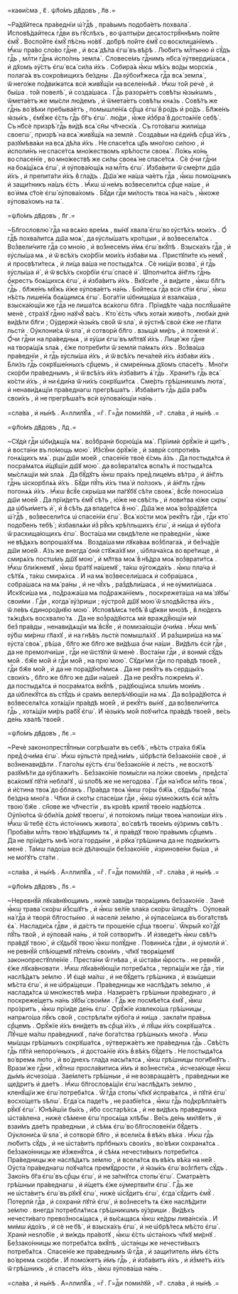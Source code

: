 =каѳи́сма , є҃ . ѱл҃о́мъ дв҃довъ , л҃в .=

~Ра́дꙋйтесѧ пра́веднїи ѡ҆́ гдⷭ҇ѣ , пра́вымъ подоба́етъ похвала̀ . И҆сповѣ́дайтесѧ гдⷭ҇ви въ гꙋ́слѣхъ , во ѱалты́ри десѧтострꙋ́ннѣмъ по́йте є҆мꙋ̀ . Воспо́йте є҆мꙋ̀ пѣ́снь но́вꙋ . до́брѣ по́йте є҆мꙋ̀ со восклица́нїемъ . Ꙗ҆́кѡ пра́во сло́во гдⷭ҇не , и҆ всѧ̀ дѣ́ла є҆гѡ̀ въ вѣ́рѣ . Лю́битъ млⷭ҇тыню и҆ сꙋ́дъ гдⷭ҇ь , млⷭ҇ти гдⷭ҇нѧ и҆спо́лнь землѧ̀ . Словесе́мъ гдⷭ҇нимъ нб҃са̀ ᲂу҆тверди́шасѧ , и҆ дх҃омъ ᲂу҆́стъ є҆гѡ̀ всѧ̀ си́ла и҆́хъ . Собира́ѧ ꙗ҆́кѡ мѣ́хъ во́ды морскі́ѧ , полага́ѧ въ сокро́вищихъ бе́здны . Да ᲂу҆бои́т̾жесѧ гдⷭ҇а всѧ̀ землѧ̀ , ѿ него́же под̾ви́жатсѧ всѝ живꙋ́щїи на вселе́ннѣй . Ꙗ҆́кѡ то́й речѐ , и҆ бы́ша . то́й повелѣ̀ , и҆ созда́шасѧ . Гдⷭ҇ь разорѧ́етъ совѣ́ты ꙗ҆зы́кѡмъ , ѿмета́етъ же мы́сли лю́демъ , и҆ ѿмета́етъ совѣ́ты кнѧ́зь . Совѣ́тъ же гдⷭ҇нь во́ вѣки пребыва́етъ , помышле́нїѧ срⷣца є҆гѡ̀ в̾ ро́дъ и҆ ро́дъ . Бл҃же́нъ ꙗ҆зы́къ , є҆мꙋ́же є҆́сть гдⷭ҇ь бг҃ъ є҆гѡ̀ . лю́ди , ꙗ҆́же и҆з̾бра̀ в̾ достоѧ́нїе себѣ̀ . Съ нб҃сѐ призрѣ̀ гдⷭ҇ь ви́дѣ всѧ̀ сн҃ы чл҃ческїѧ . Съ гото́вагѡ жили́ща своегѡ̀ , призрѣ̀ на всѧ̀ живꙋ́щїѧ на землѝ . Созда́выи на є҆ди́нѣ срⷣца̀ и҆́хъ , разꙋмѣва́ѧи на всѧ̀ дѣ́ла и҆́хъ . Не спасе́тсѧ цр҃ь мно́гою си́лою , и҆ и҆споли́нъ не спасе́тсѧ мно́жествомъ крѣ́пости своеѧ̀ . Ло́жь ко́нь во спасе́нїе , во мно́жествѣ же си́лы своеѧ̀ не спасе́тсѧ . Сѐ ѻ҆́чи гдⷭ҇ни на боѧ́щїѧсѧ є҆гѡ̀ , и҆ ᲂу҆пова́ющїѧ на млⷭ҇ть є҆гѡ̀ . И҆зба́вити ѿ сме́рти дш҃а и҆́хъ , и҆ препита́ти и҆́хъ в̾ гла́дъ . Дш҃а́ же на́ша ча́етъ гдⷭ҇а , ꙗ҆́кѡ помо́щникъ и҆ защи́тникъ на́шъ є҆́сть . Ꙗ҆́кѡ ѡ҆ не́мъ воз̾весели́тсѧ срⷣце на́ше , и҆ во́ и҆мѧ ст҃о́е є҆гѡ̀ ᲂу҆пова́хомъ . Бꙋ́ди гдⷭ҇и ми́лость твоѧ̀ на на́съ , ꙗ҆́коже ᲂу҆пова́хомъ на тѧ̀ .

=ѱл҃о́мъ дв҃довъ , л҃г .=

~Бл҃гословлю̀ гдⷭ҇а на всѧ́ко вре́мѧ , вы́нꙋ хвала̀ є҆гѡ̀ во ᲂу҆стѣ́хъ мои́хъ . Ѻ҆́ гдⷭ҇ѣ похва́литсѧ дш҃а моѧ̀ , да ᲂу҆слы́шатъ кро́тцыи , и҆ воз̾веселѧ́тсѧ . Воз̾вели́чите гдⷭ҇а со мно́ю , и҆ воз̾несе́мъ и҆́мѧ є҆гѡ̀ вкꙋ́пѣ . Взыска́хъ гдⷭ҇а , и҆ ᲂу҆слы́ша мѧ , и҆ ѿ всѣ́хъ ско́рбїи мои́хъ и҆зба́ви мѧ . Пристꙋпи́те къ немꙋ̀ , и҆ просвѣти́тесѧ , и҆ ли́ца ва́ша не постыдѧ́тсѧ . Сѐ ни́щїи возва̀ , и҆ гдⷭ҇ь ᲂу҆слы́ша и҆̀ , и҆ ѿ всѣ́хъ ско́рбїи є҆гѡ̀ спасѐ и҆̀ . Ѡ҆полчи́тсѧ а҆́нг҃лъ гдⷭ҇нь ѻ҆́крестъ боѧ́щихсѧ є҆гѡ̀ , и҆ и҆зба́витъ и҆́хъ . Вкꙋси́те , и҆ ви́дите , ꙗ҆́кѡ бл҃гъ гдⷭ҇ь . бл҃же́нъ мꙋ́жь и҆́же ᲂу҆пова́етъ на́нь . Бо́йтесѧ гдⷭ҇а всѝ ст҃і́и є҆гѡ̀ , ꙗ҆́кѡ нѣ́сть лише́нїѧ боѧ́щимсѧ є҆гѡ̀ . Бога́тїи ѡ҆бнища́ша и҆ взалка́ша , взыска́ющїи же гдⷭ҇а не лиша́тсѧ всѧ́когѡ бл҃га . Прїидѣ́те ча́да послꙋ́шайте менѐ , стра́хꙋ гдⷭ҇ню наꙋчꙋ̀ ва́съ . Кто̀ є҆́сть чл҃къ хотѧ́и живо́тъ , любѧ́и днѝ ви́дѣти бл҃ги ; Оу҆держѝ ꙗ҆зы́къ сво́й ѿ ѕла̀ , и҆ ᲂу҆стнѣ̀ своѝ є҆́же не гл҃ати льстѝ . Оу҆клони́сѧ ѿ ѕла̀ , и҆ сотворѝ бл҃го . взыщѝ ми́ръ , и҆ поженѝ и҆̀ . Ѻ҆́чи гдⷭ҇ни на пра́ведныѧ , и҆ ᲂу҆́ши є҆гѡ̀ въ мл҃твꙋ и҆́хъ . Лице́ же гдⷭ҇не на творѧ́щїѧ ѕла́ѧ , є҆́же потреби́ти ѿ землѝ па́мѧть и҆́хъ . Воз̾ва́ша пра́веднїи , и҆ гдⷭ҇ь ᲂу҆слы́ша и҆́хъ , и҆ ѿ всѣ́хъ печа́лей и҆́хъ и҆зба́ви и҆́хъ . Бли́зъ гдⷭ҇ь сокрꙋше́нныхъ срⷣцемъ , и҆ смире́нныѧ дх҃омъ спасе́тъ . Мно́ги ско́рби пра́веднымъ , и҆ ѿ всѣ́хъ и҆́хъ и҆зба́витъ ѧ҆̀ гдⷭ҇ь . Храни́тъ гдⷭ҇ь всѧ̀ ко́сти и҆́хъ , и҆ ни є҆ди́на ѿ ни́хъ сокрꙋши́тсѧ . Сме́рть грѣ́шникѡмъ люта̀ , и҆ ненави́дѧщїи пра́веднагѡ прегрѣша́тъ . И҆зба́витъ гдⷭ҇ь дш҃а ра́бъ свои́хъ , и҆ не прегрѣша́тъ всѝ ᲂу҆пова́ющїи на́нь .

=сла́ва , и҆ ны́нѣ . А҆=ллилꙋ́їѧ , =гⷤ . Г=дⷭ҇и поми́лꙋй , =г҃ . сла́ва , и҆ ны́нѣ .=

=ѱл҃о́мъ дв҃довъ , л҃д .=

~Сꙋдѝ гдⷭ҇и ѡ҆би́дѧщїѧ мѧ̀ . воз̾бранѝ борю́щїѧ мѧ̀ . Прїимѝ ѻ҆рꙋ́жїе и҆ щи́тъ , и҆ воста́ни въ по́мощь мою̀ . И҆з̾сꙋ́ни ѻ҆рꙋ́жїе , и҆ заврѝ сопроти́въ гонѧ́щихъ мѧ̀ . рцы̀ дш҃и мое́й , спасе́нїе твоѐ є҆́смь а҆́зъ . Да постыдѧ́тсѧ и҆ посра́мѧтсѧ и҆́щꙋщїи дш҃ꙋ мою̀ . да воз̾вратѧ́тсѧ вспѧ́ть и҆ постыдѧ́тсѧ мы́слѧщїи мѝ ѕла́ѧ . Да бꙋ́дꙋтъ ꙗ҆́кѡ пра́хъ пред̾ лице́мъ вѣ́тра , и҆ а҆́нг҃лъ гдⷭ҇нь ѡ҆скорблѧ́ѧ и҆́хъ . Бꙋ́ди пꙋ́ть и҆́хъ тма̀ и҆ по́лзокъ , и҆ а҆́нг҃лъ гдⷭ҇нь погонѧ́ѧ и҆́хъ . Ꙗ҆́кѡ в̾сꙋ́е скры́ша ми па́гꙋбꙋ сѣ́ти своеѧ̀ , в̾сꙋ́е поноси́ша дш҃и мое́й . Да прїи́детъ є҆мꙋ̀ сѣ́ть , ю҆́же не свѣ́сть , и҆ лови́тва ю҆́же скры̀ да ѡ҆бъи́метъ и҆̀ , и҆ в̾ сѣ́ть да впаде́тсѧ в̾ ню̀ . Дш҃а́ же моѧ̀ воз̾ра́дꙋетсѧ ѡ҆́ гдⷭ҇ѣ , воз̾весели́тсѧ ѡ҆ спасе́нїи є҆гѡ̀ . Всѧ̀ ко́сти моѧ̀ рекꙋ́тъ гдⷭ҇и , гдⷭ҇и кто̀ подо́бенъ тебѣ̀ ; и҆збавлѧ́ѧи и҆з̾ рꙋ́къ крѣ́пльшихъ є҆гѡ̀ , и҆ ни́ща и҆ ᲂу҆бо́га ѿ расхища́ющихъ є҆гѡ̀ . Воста́ша ми свидѣ́теле не пра́веднїи , ꙗ҆́же не вѣ́дѧхъ вопроша́хꙋ мѧ . Возда́ша ми лꙋка́ваѧ воз̾блага́ѧ , и҆ без̾ча́дїе дш҃и мое́й . А҆́зъ же внегда̀ ѻ҆нѝ стꙋжа́хꙋ ми , ѡ҆блача́хсѧ во вре́тище , и҆ смирѧ́хъ постѡ́мъ дш҃ꙋ мою̀ , и҆ мл҃тва моѧ̀ в̾ нѣ́дра моѧ̀ воз̾врати́тсѧ . Ꙗ҆́кѡ бли́жнемꙋ , ꙗ҆́кѡ бра́тꙋ на́шемꙋ , та́кѡ ᲂу҆гожда́хъ . ꙗ҆́кѡ пла́ча и҆ сѣ́тꙋѧ , та́кѡ смирѧ́хсѧ . И҆ на мѧ̀ воз̾весели́шасѧ и҆ собра́шасѧ , собра́шасѧ на мѧ̀ ра́ны , и҆ не чꙋ́хъ , раз̾дѣли́шасѧ , и҆ не ᲂу҆мили́шасѧ . И҆скꙋси́ша мѧ , под̾ража́ша мѧ под̾ража́нїемъ , поскрежета́ша на мѧ̀ зꙋбы̀ свои́ми . Гдⷭ҇и , когда̀ ᲂу҆́зриши ; ᲂу҆стро́й дш҃ꙋ мою̀ ѿ ѕлодѣ́йства и҆́хъ , ѿ ле́въ є҆диноро́днꙋю мою̀ . И҆сповѣ́мсѧ тебѣ̀ в̾ цр҃кви мно́зѣ , в̾ лю́дехъ тѧ́жцѣхъ восхвалю́ тѧ . Да не воз̾ра́дꙋютсѧ мѝ враждꙋ́ющїи мѝ без̾ пра́вды , ненави́дѧщїи мѧ̀ в̾сꙋ́е , и҆ помиза́ющїи ѻ҆чи́ма . Ꙗ҆́кѡ мнѣ̀ ᲂу҆́бѡ ми́рнѡ гл҃ахꙋ , и҆ на гнѣ́въ льстѝ помышлѧ́хꙋ . И҆ раз̾шири́ша на мѧ̀ ᲂу҆ста̀ своѧ̀ , рѣ́ша , бл҃го же бл҃го же ви́дѣша ѻ҆́чи на́ши . Ви́дѣлъ є҆сѝ гдⷭ҇и , да не премолчи́ши , гдⷭ҇и не ѿстꙋпѝ ѿ менѐ . Воста́ни гдⷭ҇и , и҆ вонмѝ сꙋ́дъ мо́й . бж҃е мо́й и҆ гдⷭ҇и мо́й , на прю̀ мою̀ . Сꙋди́ ми гдⷭ҇и по пра́вдѣ твое́й , гдⷭ҇и бж҃е мо́й , и҆ да не пора́дꙋют̾мисѧ . Да не рекꙋ́тъ въ сердцы́хъ свои́хъ , бл҃го же бл҃го же дш҃и на́шей . Да не рекꙋ́тъ пожре́мъ и҆̀ . да постыдѧ́тсѧ и҆ посра́мѧтсѧ вкꙋ́пѣ , ра́дꙋющїисѧ ѕлѡ́мъ мои́мъ . да ѡ҆блекꙋ́тсѧ въ стꙋ́дъ и҆ сра́мъ велерѣ́чꙋющїи на мѧ̀ . Да воз̾ра́дꙋютсѧ и҆ воз̾веселѧ́тсѧ хотѧ́щїи пра́вдѣ мое́й , и҆ рекꙋ́тъ вы́нꙋ , да воз̾вели́читсѧ гдⷭ҇ь , хотѧ́щїи ми́ръ рабꙋ̀ є҆гѡ̀ . И҆ ꙗ҆зы́къ мо́й поꙋчи́тсѧ пра́вдѣ твое́й , ве́сь де́нь хвалѣ̀ твое́й .

=ѱл҃о́мъ дв҃довъ , л҃є .=

~Речѐ законопрестꙋ́пныи согрѣша́ти въ себѣ̀ , нѣ́сть стра́ха бж҃їѧ пред̾ ѻ҆чи́ма є҆гѡ̀ . Ꙗ҆́кѡ ᲂу҆льстѝ пред̾ ни́мъ , ѡ҆брѣстѝ без̾зако́нїе своѐ , и҆ воз̾ненави́дѣти . Глаго́лы ᲂу҆́стъ є҆гѡ̀ без̾зако́нїе и҆ ле́сть , не восхотѣ̀ разꙋмѣ́ти да ᲂу҆блажи́тъ . Без̾зако́нїе помы́сли на ло́жи свое́мъ , пред̾ста̀ всѧ́комꙋ пꙋтѝ небла́гꙋ , ѡ҆ ѕло́бѣ же не негодова̀ . Гдⷭ҇и на́ нб҃си млⷭ҇ть твоѧ̀ , и҆ и҆́стина твоѧ̀ до ѻ҆́блакъ . Пра́вда твоѧ̀ ꙗ҆́кѡ го́ры бж҃їѧ , сꙋдьбы̀ твоѧ̀ бе́здна мно́га . Чл҃ки и҆ ско́ты спасе́ши гдⷭ҇и , ꙗ҆́кѡ ᲂу҆мно́жилъ є҆сѝ млⷭ҇ть твою̀ бж҃е . сн҃ове же чл҃честїи , въ кро́вѣ крилꙋ̀ твое́ю надѣ́ютсѧ . Оу҆пїю́тсѧ ѿ ѻ҆би́лїѧ до́мꙋ твоегѡ̀ , и҆ пото́комъ пи́щи твоеѧ̀ напои́ши и҆́хъ . Ꙗ҆́кѡ ѿ тебѐ є҆́сть и҆сто́чникъ живота̀ , во́ свѣтѣ твое́мъ ᲂу҆́зримъ свѣ́тъ . Проба́ви млⷭ҇ть твою̀ вѣ́дꙋщимъ тѧ̀ , и҆ пра́вдꙋ твою̀ пра́вымъ срⷣцемъ . Да не прїи́детъ мнѣ̀ нога̀ горды́ни , и҆ рꙋка̀ грѣ́шнича да не подви́житъ менѐ . Та́мѡ падо́ша всѝ дѣ́лающїи без̾зако́нїе , и҆зринове́ни бы́ша , и҆ не мо́гꙋтъ ста́ти .

=сла́ва , и҆ ны́нѣ . А҆=ллилꙋ́їѧ , =гⷤ . Г=дⷭ҇и поми́лꙋй , =г҃ . сла́ва , и҆ ны́нѣ .=

=ѱл҃о́мъ дв҃довъ , л҃ѕ .=

~Неревнꙋ́й лꙋка́внꙋющимъ , нижѐ зави́ди творѧ́щимъ без̾зако́нїе . Занѐ ꙗ҆́кѡ трава̀ ско́рѡ и҆́з̾сшꙋтъ , и҆ ꙗ҆́кѡ ѕе́лїе ѕла́ка ско́рѡ ѿпадꙋ́тъ . Оу҆пова́й на́ гдⷭ҇а и҆ творѝ бл҃госты́ню . и҆ населѝ зе́млю , и҆ ᲂу҆пасе́шисѧ въ бога́тствѣ є҆ѧ̀ . Наслади́сѧ гдⷭ҇ви , и҆ да́стъ ти проше́нїе срⷣца твоегѡ̀ . Ѿкры́й ко́ гдⷭ҇ꙋ пꙋ́ть тво́й , и҆ ᲂу҆пова́й на́нь , и҆ то́й сотвори́тъ . И҆ и҆зведе́тъ ꙗ҆́кѡ свѣ́тъ пра́вдꙋ твою̀ , и҆ сꙋдьбꙋ̀ твою̀ ꙗ҆́кѡ полꙋ́дне . Повини́сѧ гдⷭ҇ви , и҆ ᲂу҆молѝ и҆̀ . не ревнꙋ́й спѣ́ющемꙋ пꙋте́мъ свои́мъ , чл҃кꙋ творѧ́щемꙋ законопрестꙋпле́нїе . Преста́ни ѿ́ гнѣва , и҆ ѡ҆ста́ви ꙗ҆́рость . не ревнꙋ́й , є҆́же лꙋка́вновати . Ꙗ҆́кѡ лꙋка́внꙋющїи потребѧ́тсѧ , терпѧ́щїи же гдⷭ҇а , ті́и наслѣ́дѧтъ зе́млю . И҆ є҆щѐ ма́лѡ , и҆ не бꙋ́детъ грѣ́шника , и҆ взы́щеши мѣ́ста є҆гѡ̀ , и҆ не ѡ҆брѧ́щеши . Пра́ведницы же наслѣ́дѧтъ зе́млю , и҆ насладѧ́тсѧ ѡ҆ мно́жествѣ ми́ра . Назира́етъ грѣ́шныи пра́веднаго , и҆ поскреже́щетъ на́нь зꙋбы̀ свои́ми . Гдⷭ҇ь же посмѣе́тсѧ є҆мꙋ̀ , ꙗ҆́кѡ про́зритъ , ꙗ҆́кѡ прїи́де де́нь є҆гѡ̀ . Ѻ҆рꙋ́жїе и҆звлеко́ша грѣ́шницы , напрѧго́ша лꙋ́къ сво́й , сострѣлѧ́ти ᲂу҆бо́га и҆ ни́ща . закла́ти пра́выѧ срⷣцемъ . Ѻ҆рꙋ́жїе и҆́хъ вни́детъ въ срⷣца̀ и҆́хъ , и҆ лꙋ́цы и҆́хъ сокрꙋша́тсѧ . Лꙋ́чше ма́лѡ пра́ведникꙋ , па́че бога́тства грѣ́шныхъ мно́га . Ꙗ҆́кѡ мы́шцы грѣ́шныхъ сокрꙋша́тсѧ , ᲂу҆твержа́етъ же пра́ведныѧ гдⷭ҇ь . Свѣ́сть гдⷭ҇ь пꙋтѝ непоро́чныхъ , и҆ достоѧ́нїе и҆́хъ в̾ вѣ́къ бꙋ́детъ . Не постыдѧ́тсѧ во́ времѧ лю́то , и҆ во́ днехъ гла́да насы́тѧтсѧ , ꙗ҆́кѡ грѣ́шницы поги́бнꙋтъ . Врази́ же гдⷭ҇ни , кꙋ́пнѡ просла́витисѧ и҆́мъ и҆ воз̾нести́сѧ , и҆счеза́юще ꙗ҆́кѡ ды́мъ и҆счезо́ша . Зае́млетъ грѣ́шныи , и҆ не возвраща́етъ , пра́ведныи же ще́дритъ и҆ дае́тъ . Ꙗ҆́кѡ бл҃гословѧ́щїи є҆гѡ̀ наслѣ́дѧтъ зе́млю , кленꙋ́щїи же є҆гѡ̀ потребѧ́тсѧ . Ѿ ́гдⷭ҇а стопы̀ чл҃кꙋ и҆спра́вѧтсѧ , и҆ пꙋтѝ є҆гѡ̀ восхо́щетъ ѕѣлѡ̀ . Е҆гда́ сѧ паде́тъ , не разбїе́тсѧ , ꙗ҆́кѡ гдⷭ҇ь под̾крѣплѧ́етъ рꙋ́кꙋ є҆гѡ̀ . Ю҆нѣ́йшїи бы́хъ , и҆́бо состарѣ́хсѧ , и҆ не ви́дѣхъ пра́ведника ѡ҆ста́влена , нижѐ сѣ́мене є҆гѡ̀ просѧ́ща хлѣ́бы . Ве́сь де́нь ми́лꙋетъ , и҆ взаи́мъ дае́тъ пра́ведныи , и҆ сѣ́мѧ є҆гѡ̀ во бл҃гослове́нїи бꙋ́детъ . Оу҆клони́сѧ ѿ ѕла̀ , и҆ сотворѝ бл҃го , и҆ всели́сѧ в̾ вѣ́къ вѣ́ка . Ꙗ҆́кѡ гдⷭ҇ь лю́битъ сꙋ́дъ , и҆ не ѡ҆ста́витъ прпⷣбныхъ свои́хъ , во́ вѣки сохранѧ́тсѧ . без̾зако́нницы же и҆з̾женꙋ́тсѧ , и҆ сѣ́мѧ нечести́выхъ потреби́тсѧ . Пра́ведницы же наслѣ́дѧтъ зе́млю , и҆ вселѧ́тсѧ въ вѣ́къ вѣ́ка на не́й . Оу҆ста̀ пра́веднагѡ поꙋча́тсѧ премꙋ́дрости , и҆ ꙗ҆зы́къ є҆гѡ̀ воз̾гл҃етъ сꙋ́дъ . Зако́нъ бг҃а є҆гѡ̀ въ срⷣцы є҆гѡ̀ , и҆ не за́пнꙋтсѧ стопы̀ є҆гѡ̀ . Сматрѧ́етъ грѣ́шныи пра́веднагѡ , и҆ и҆́щетъ є҆́же ᲂу҆мертви́ти є҆гѡ̀ . Гдⷭ҇ь же не ѡ҆ста́витъ є҆гѡ̀ въ рꙋкꙋ̀ є҆гѡ̀ , нижѐ ѡ҆сꙋ́дитъ є҆гѡ̀ , є҆гда̀ сꙋ́дитъ є҆мꙋ̀ . Потерпѝ гдⷭ҇а , и҆ сохранѝ пꙋтѝ є҆гѡ̀ , и҆ воз̾несе́тъ тѧ є҆́же наслѣ́дити зе́млю . внегда̀ потреблѧ́тисѧ грѣ́шникѡмъ ᲂу҆́зриши . Ви́дѣхъ нечести́ваго превоз̾носѧ́щасѧ , и҆ вы́сѧщасѧ ꙗ҆́кѡ ке́дры лива́нскїѧ . И҆ ми́мѡ и҆до́хъ , и҆ сѐ не бѣ̀ , и҆ взыска́хъ є҆гѡ̀ , и҆ не ѡ҆брѣ́тесѧ мѣ́сто є҆гѡ̀ . Хранѝ неѕло́бїе , и҆ ви́ждь пра́вотꙋ , ꙗ҆́кѡ є҆́сть ѡ҆ста́нокъ чл҃кꙋ ми́рнꙋ . Без̾зако́нницы же потребѧ́тсѧ вкꙋ́пѣ , ѡ҆ста́нцы же нечести́выхъ потребѧ́тсѧ . Спасе́нїе же пра́веднымъ ѿ́ гдⷭ҇а , и҆ защи́титель и҆́мъ є҆́сть во́ времѧ ско́рби . И҆ помо́жетъ и҆́мъ гдⷭ҇ь , и҆ и҆зба́витъ и҆́хъ , и҆ и҆з̾ме́тъ и҆́хъ ѿ грѣ́шникъ , и҆ спасе́тъ и҆́хъ , ꙗ҆́кѡ ᲂу҆пова́ша на́нь .

=сла́ва , и҆ ны́нѣ . А҆=ллилꙋ́їѧ , =гⷤ . Г=дⷭ҇и поми́лꙋй , =г҃ . сла́ва , и҆ ны́нѣ .=

